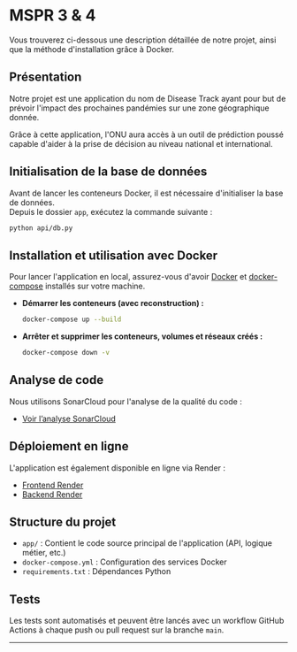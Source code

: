 # MSPR 3 & 4

Vous trouverez ci-dessous une description détaillée de notre projet, ainsi que la méthode d'installation grâce à Docker.

## Présentation

Notre projet est une application du nom de Disease Track ayant pour but de prévoir l'impact des prochaines pandémies sur une zone géographique donnée.

Grâce à cette application, l'ONU aura accès à un outil de prédiction poussé capable d'aider à la prise de décision au niveau national et international.

## Initialisation de la base de données

Avant de lancer les conteneurs Docker, il est nécessaire d'initialiser la base de données.  
Depuis le dossier `app`, exécutez la commande suivante :

```sh
python api/db.py
```

## Installation et utilisation avec Docker

Pour lancer l'application en local, assurez-vous d'avoir [Docker](https://www.docker.com/) et [docker-compose](https://docs.docker.com/compose/) installés sur votre machine.

- **Démarrer les conteneurs (avec reconstruction) :**
  ```sh
  docker-compose up --build
  ```
- **Arrêter et supprimer les conteneurs, volumes et réseaux créés :**
  ```sh
  docker-compose down -v
  ```

## Analyse de code

Nous utilisons SonarCloud pour l'analyse de la qualité du code :
- [Voir l’analyse SonarCloud](https://sonarcloud.io/summary/new_code?id=Boitapain_MSPR-3-4&branch=main)

## Déploiement en ligne

L'application est également disponible en ligne via Render :
- [Frontend Render](https://frontend-ursm.onrender.com)
- [Backend Render](https://backend-l0n0.onrender.com)

## Structure du projet

- `app/` : Contient le code source principal de l'application (API, logique métier, etc.)
- `docker-compose.yml` : Configuration des services Docker
- `requirements.txt` : Dépendances Python

## Tests

Les tests sont automatisés et peuvent être lancés avec un workflow GitHub Actions à chaque push ou pull request sur la branche `main`.

---